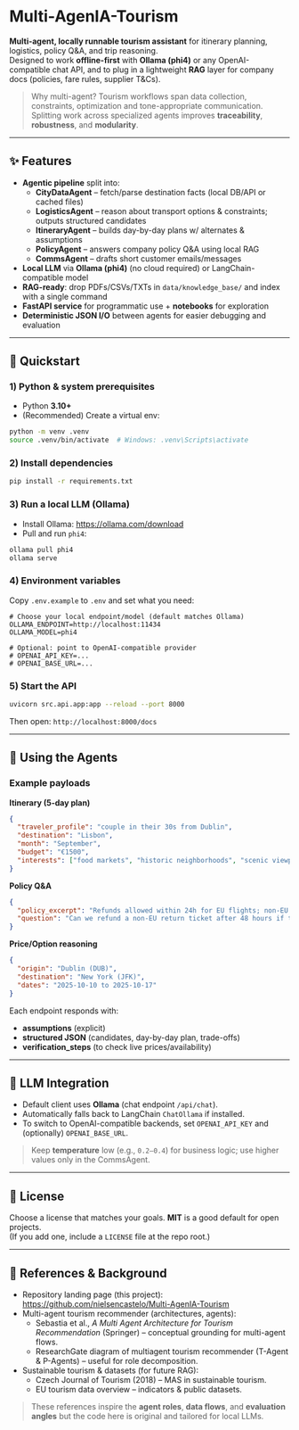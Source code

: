 # Multi-AgenIA-Tourism

**Multi-agent, locally runnable tourism assistant** for itinerary planning, logistics, policy Q&A, and trip reasoning.  
Designed to work **offline-first** with **Ollama (phi4)** or any OpenAI-compatible chat API, and to plug in a lightweight **RAG** layer for company docs (policies, fare rules, supplier T&Cs).

> Why multi-agent? Tourism workflows span data collection, constraints, optimization and tone-appropriate communication. Splitting work across specialized agents improves **traceability**, **robustness**, and **modularity**.

---

## ✨ Features

- **Agentic pipeline** split into:
  - **CityDataAgent** – fetch/parse destination facts (local DB/API or cached files)
  - **LogisticsAgent** – reason about transport options & constraints; outputs structured candidates
  - **ItineraryAgent** – builds day-by-day plans w/ alternates & assumptions
  - **PolicyAgent** – answers company policy Q&A using local RAG
  - **CommsAgent** – drafts short customer emails/messages
- **Local LLM** via **Ollama (phi4)** (no cloud required) or LangChain-compatible model
- **RAG-ready**: drop PDFs/CSVs/TXTs in `data/knowledge_base/` and index with a single command
- **FastAPI service** for programmatic use + **notebooks** for exploration
- **Deterministic JSON I/O** between agents for easier debugging and evaluation

---

## 🚀 Quickstart

### 1) Python & system prerequisites
- Python **3.10+**
- (Recommended) Create a virtual env:

```bash
python -m venv .venv
source .venv/bin/activate  # Windows: .venv\Scripts\activate
```

### 2) Install dependencies
```bash
pip install -r requirements.txt
```

### 3) Run a local LLM (Ollama)
- Install Ollama: https://ollama.com/download
- Pull and run `phi4`:
```bash
ollama pull phi4
ollama serve
```

### 4) Environment variables
Copy `.env.example` to `.env` and set what you need:
```
# Choose your local endpoint/model (default matches Ollama)
OLLAMA_ENDPOINT=http://localhost:11434
OLLAMA_MODEL=phi4

# Optional: point to OpenAI-compatible provider
# OPENAI_API_KEY=...
# OPENAI_BASE_URL=...
```

### 5) Start the API
```bash
uvicorn src.api.app:app --reload --port 8000
```
Then open: `http://localhost:8000/docs`

---

## 🧠 Using the Agents

### Example payloads

**Itinerary (5-day plan)**
```json
{
  "traveler_profile": "couple in their 30s from Dublin",
  "destination": "Lisbon",
  "month": "September",
  "budget": "€1500",
  "interests": ["food markets", "historic neighborhoods", "scenic viewpoints"]
}
```

**Policy Q&A**
```json
{
  "policy_excerpt": "Refunds allowed within 24h for EU flights; non-EU depends on fare rules.",
  "question": "Can we refund a non-EU return ticket after 48 hours if the fare is Basic Economy?"
}
```

**Price/Option reasoning**
```json
{
  "origin": "Dublin (DUB)",
  "destination": "New York (JFK)",
  "dates": "2025-10-10 to 2025-10-17"
}
```

Each endpoint responds with:
- **assumptions** (explicit)
- **structured JSON** (candidates, day-by-day plan, trade-offs)
- **verification_steps** (to check live prices/availability)

---

## 🔌 LLM Integration

- Default client uses **Ollama** (chat endpoint `/api/chat`).
- Automatically falls back to LangChain `ChatOllama` if installed.
- To switch to OpenAI-compatible backends, set `OPENAI_API_KEY` and (optionally) `OPENAI_BASE_URL`.

> Keep **temperature** low (e.g., `0.2–0.4`) for business logic; use higher values only in the CommsAgent.

---

## 📝 License

Choose a license that matches your goals. **MIT** is a good default for open projects.  
(If you add one, include a `LICENSE` file at the repo root.)

---

## 🔎 References & Background

- Repository landing page (this project): https://github.com/nielsencastelo/Multi-AgenIA-Tourism  
- Multi-agent tourism recommender (architectures, agents):  
  - Sebastia et al., *A Multi Agent Architecture for Tourism Recommendation* (Springer) – conceptual grounding for multi-agent flows.  
  - ResearchGate diagram of multiagent tourism recommender (T-Agent & P-Agents) – useful for role decomposition.  
- Sustainable tourism & datasets (for future RAG):  
  - Czech Journal of Tourism (2018) – MAS in sustainable tourism.  
  - EU tourism data overview – indicators & public datasets.

> These references inspire the **agent roles**, **data flows**, and **evaluation angles** but the code here is original and tailored for local LLMs.

